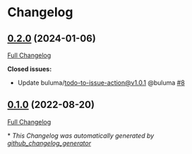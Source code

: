 # Changelog

## [0.2.0](https://github.com/buluma/ansible-role-p10k/tree/0.2.0) (2024-01-06)

[Full Changelog](https://github.com/buluma/ansible-role-p10k/compare/0.1.0...0.2.0)

**Closed issues:**

- Update buluma/todo-to-issue-action@v1.0.1 @buluma [\#8](https://github.com/buluma/ansible-role-p10k/issues/8)

## [0.1.0](https://github.com/buluma/ansible-role-p10k/tree/0.1.0) (2022-08-20)

[Full Changelog](https://github.com/buluma/ansible-role-p10k/compare/b2ee964a9e377d95c583f5500551b8d190ef2ac1...0.1.0)



\* *This Changelog was automatically generated by [github_changelog_generator](https://github.com/github-changelog-generator/github-changelog-generator)*
